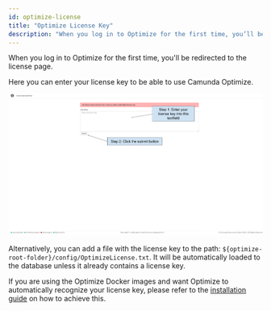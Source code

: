 ```yaml
---
id: optimize-license
title: "Optimize License Key"
description: "When you log in to Optimize for the first time, you’ll be redirected to the license page where you can enter your license key."
---
```


When you log in to Optimize for the first time, you'll be redirected to the license page.

Here you can enter your license key to be able to use Camunda Optimize.

![Optimize license page with no license key in the text field and submit button below](img/license-guide.png)

Alternatively, you can add a file with the license key to the path:  `${optimize-root-folder}/config/OptimizeLicense.txt`. It will be automatically loaded to the database unless it already contains a license key.

If you are using the Optimize Docker images and want Optimize to automatically recognize your license key, please refer to the [installation guide](./installation.md#license-key-file) on how to achieve this.